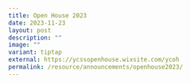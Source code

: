 ```yaml
---
title: Open House 2023
date: 2023-11-23
layout: post
description: ""
image: ""
variant: tiptap
external: https://ycssopenhouse.wixsite.com/ycoh
permalink: /resource/announcements/openhouse2023/
---
```

